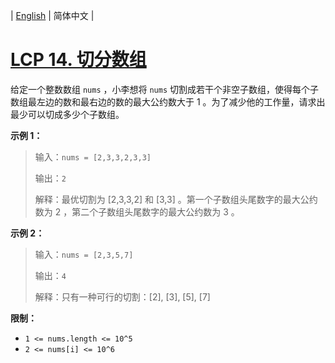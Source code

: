 | [English](README_EN.md) | 简体中文 |

# [LCP 14. 切分数组](https://leetcode-cn.com/problems/qie-fen-shu-zu)
<p>给定一个整数数组 <code>nums</code> ，小李想将 <code>nums</code> 切割成若干个非空子数组，使得每个子数组最左边的数和最右边的数的最大公约数大于 1 。为了减少他的工作量，请求出最少可以切成多少个子数组。</p>

<p><strong>示例 1：</strong></p>

<blockquote>
<p>输入：<code>nums = [2,3,3,2,3,3]</code></p>

<p>输出：<code>2</code></p>

<p>解释：最优切割为 [2,3,3,2] 和 [3,3] 。第一个子数组头尾数字的最大公约数为 2 ，第二个子数组头尾数字的最大公约数为 3 。</p>
</blockquote>

<p><strong>示例 2：</strong></p>

<blockquote>
<p>输入：<code>nums = [2,3,5,7]</code></p>

<p>输出：<code>4</code></p>

<p>解释：只有一种可行的切割：[2], [3], [5], [7]</p>
</blockquote>

<p><strong>限制：</strong></p>

<ul>
	<li><code>1 &lt;= nums.length &lt;= 10^5</code></li>
	<li><code>2 &lt;= nums[i] &lt;= 10^6</code></li>
</ul>
